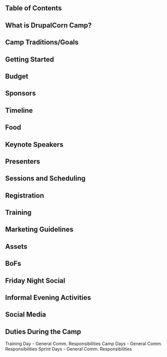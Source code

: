 Table of Contents
-----------------

What is DrupalCorn Camp?
-----------------

Camp Traditions/Goals
-----------------

Getting Started
-----------------

Budget
-----------------

Sponsors
-----------------

Timeline
-----------------

Food
-----------------

Keynote Speakers
-----------------

Presenters
-----------------

Sessions and Scheduling
-----------------

Registration
-----------------

Training
-----------------

Marketing Guidelines
-----------------

Assets
-----------------

BoFs
-----------------

Friday Night Social
-----------------

Informal Evening Activities
-----------------

Social Media
-----------------

Duties During the Camp
-----------------
Training Day - General Comm. Responsibilities
Camp Days - General Comm. Responsibilities
Sprint Days - General Comm. Responsibilities

